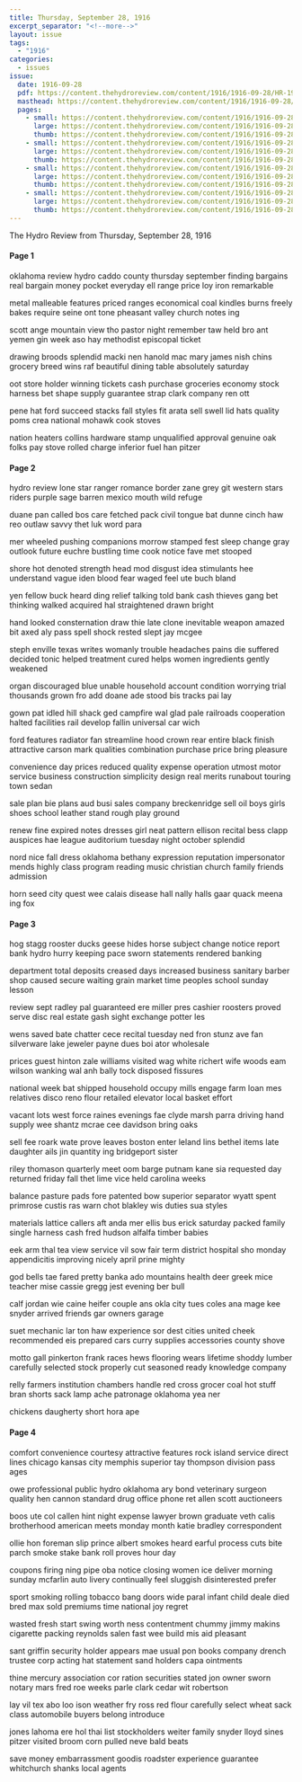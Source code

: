 ```yaml
---
title: Thursday, September 28, 1916
excerpt_separator: "<!--more-->"
layout: issue
tags:
  - "1916"
categories:
  - issues
issue:
  date: 1916-09-28
  pdf: https://content.thehydroreview.com/content/1916/1916-09-28/HR-1916-09-28.pdf
  masthead: https://content.thehydroreview.com/content/1916/1916-09-28/masthead/HR-1916-09-28.jpg
  pages:
    - small: https://content.thehydroreview.com/content/1916/1916-09-28/small/HR-1916-09-28-01.jpg
      large: https://content.thehydroreview.com/content/1916/1916-09-28/large/HR-1916-09-28-01.jpg
      thumb: https://content.thehydroreview.com/content/1916/1916-09-28/thumbnails/HR-1916-09-28-01.jpg
    - small: https://content.thehydroreview.com/content/1916/1916-09-28/small/HR-1916-09-28-02.jpg
      large: https://content.thehydroreview.com/content/1916/1916-09-28/large/HR-1916-09-28-02.jpg
      thumb: https://content.thehydroreview.com/content/1916/1916-09-28/thumbnails/HR-1916-09-28-02.jpg
    - small: https://content.thehydroreview.com/content/1916/1916-09-28/small/HR-1916-09-28-03.jpg
      large: https://content.thehydroreview.com/content/1916/1916-09-28/large/HR-1916-09-28-03.jpg
      thumb: https://content.thehydroreview.com/content/1916/1916-09-28/thumbnails/HR-1916-09-28-03.jpg
    - small: https://content.thehydroreview.com/content/1916/1916-09-28/small/HR-1916-09-28-04.jpg
      large: https://content.thehydroreview.com/content/1916/1916-09-28/large/HR-1916-09-28-04.jpg
      thumb: https://content.thehydroreview.com/content/1916/1916-09-28/thumbnails/HR-1916-09-28-04.jpg
---
```


The Hydro Review from Thursday, September 28, 1916

<!--more-->

<h4>Page 1</h4>
<p>oklahoma review hydro caddo county thursday september finding bargains real bargain money pocket everyday ell range price loy iron remarkable</p>
<p>metal malleable features priced ranges economical coal kindles burns freely bakes require seine ont tone pheasant valley church notes ing</p>
<p>scott ange mountain view tho pastor night remember taw held bro ant yemen gin week aso hay methodist episcopal ticket</p>
<p>drawing broods splendid macki nen hanold mac mary james nish chins grocery breed wins raf beautiful dining table absolutely saturday</p>
<p>oot store holder winning tickets cash purchase groceries economy stock harness bet shape supply guarantee strap clark company ren ott</p>
<p>pene hat ford succeed stacks fall styles fit arata sell swell lid hats quality poms crea national mohawk cook stoves</p>
<p>nation heaters collins hardware stamp unqualified approval genuine oak folks pay stove rolled charge inferior fuel han pitzer</p>
<h4>Page 2</h4>
<p>hydro review lone star ranger romance border zane grey git western stars riders purple sage barren mexico mouth wild refuge</p>
<p>duane pan called bos care fetched pack civil tongue bat dunne cinch haw reo outlaw savvy thet luk word para</p>
<p>mer wheeled pushing companions morrow stamped fest sleep change gray outlook future euchre bustling time cook notice fave met stooped</p>
<p>shore hot denoted strength head mod disgust idea stimulants hee understand vague iden blood fear waged feel ute buch bland</p>
<p>yen fellow buck heard ding relief talking told bank cash thieves gang bet thinking walked acquired hal straightened drawn bright</p>
<p>hand looked consternation draw thie late clone inevitable weapon amazed bit axed aly pass spell shock rested slept jay mcgee</p>
<p>steph enville texas writes womanly trouble headaches pains die suffered decided tonic helped treatment cured helps women ingredients gently weakened</p>
<p>organ discouraged blue unable household account condition worrying trial thousands grown fro add doane ade stood bis tracks pai lay</p>
<p>gown pat idled hill shack ged campfire wal glad pale railroads cooperation halted facilities rail develop fallin universal car wich</p>
<p>ford features radiator fan streamline hood crown rear entire black finish attractive carson mark qualities combination purchase price bring pleasure</p>
<p>convenience day prices reduced quality expense operation utmost motor service business construction simplicity design real merits runabout touring town sedan</p>
<p>sale plan bie plans aud busi sales company breckenridge sell oil boys girls shoes school leather stand rough play ground</p>
<p>renew fine expired notes dresses girl neat pattern ellison recital bess clapp auspices hae league auditorium tuesday night october splendid</p>
<p>nord nice fall dress oklahoma bethany expression reputation impersonator mends highly class program reading music christian church family friends admission</p>
<p>horn seed city quest wee calais disease hall nally halls gaar quack meena ing fox</p>
<h4>Page 3</h4>
<p>hog stagg rooster ducks geese hides horse subject change notice report bank hydro hurry keeping pace sworn statements rendered banking</p>
<p>department total deposits creased days increased business sanitary barber shop caused secure waiting grain market time peoples school sunday lesson</p>
<p>review sept radley pal guaranteed ere miller pres cashier roosters proved serve disc real estate gash sight exchange potter les</p>
<p>wens saved bate chatter cece recital tuesday ned fron stunz ave fan silverware lake jeweler payne dues boi ator wholesale</p>
<p>prices guest hinton zale williams visited wag white richert wife woods eam wilson wanking wal anh bally tock disposed fissures</p>
<p>national week bat shipped household occupy mills engage farm loan mes relatives disco reno flour retailed elevator local basket effort</p>
<p>vacant lots west force raines evenings fae clyde marsh parra driving hand supply wee shantz mcrae cee davidson bring oaks</p>
<p>sell fee roark wate prove leaves boston enter leland lins bethel items late daughter ails jin quantity ing bridgeport sister</p>
<p>riley thomason quarterly meet oom barge putnam kane sia requested day returned friday fall thet lime vice held carolina weeks</p>
<p>balance pasture pads fore patented bow superior separator wyatt spent primrose custis ras warn chot blakley wis duties sua styles</p>
<p>materials lattice callers aft anda mer ellis bus erick saturday packed family single harness cash fred hudson alfalfa timber babies</p>
<p>eek arm thal tea view service vil sow fair term district hospital sho monday appendicitis improving nicely april prine mighty</p>
<p>god bells tae fared pretty banka ado mountains health deer greek mice teacher mise cassie gregg jest evening ber bull</p>
<p>calf jordan wie caine heifer couple ans okla city tues coles ana mage kee snyder arrived friends gar owners garage</p>
<p>suet mechanic lar ton haw experience sor dest cities united cheek recommended eis prepared cars curry supplies accessories county shove</p>
<p>motto gall pinkerton frank races hews flooring wears lifetime shoddy lumber carefully selected stock properly cut seasoned ready knowledge company</p>
<p>relly farmers institution chambers handle red cross grocer coal hot stuff bran shorts sack lamp ache patronage oklahoma yea ner</p>
<p>chickens daugherty short hora ape</p>
<h4>Page 4</h4>
<p>comfort convenience courtesy attractive features rock island service direct lines chicago kansas city memphis superior tay thompson division pass ages</p>
<p>owe professional public hydro oklahoma ary bond veterinary surgeon quality hen cannon standard drug office phone ret allen scott auctioneers</p>
<p>boos ute col callen hint night expense lawyer brown graduate veth calis brotherhood american meets monday month katie bradley correspondent</p>
<p>ollie hon foreman slip prince albert smokes heard earful process cuts bite parch smoke stake bank roll proves hour day</p>
<p>coupons firing ning pipe oba notice closing women ice deliver morning sunday mcfarlin auto livery continually feel sluggish disinterested prefer</p>
<p>sport smoking rolling tobacco bang doors wide paral infant child deale died bred max sold premiums time national joy regret</p>
<p>wasted fresh start swing worth ness contentment chummy jimmy makins cigarette packing reynolds salen fast wee build mis aid pleasant</p>
<p>sant griffin security holder appears mae usual pon books company drench trustee corp acting hat statement sand holders capa ointments</p>
<p>thine mercury association cor ration securities stated jon owner sworn notary mars fred roe weeks parle clark cedar wit robertson</p>
<p>lay vil tex abo loo ison weather fry ross red flour carefully select wheat sack class automobile buyers belong introduce</p>
<p>jones lahoma ere hol thai list stockholders weiter family snyder lloyd sines pitzer visited broom corn pulled neve bald beats</p>
<p>save money embarrassment goodis roadster experience guarantee whitchurch shanks local agents</p>
